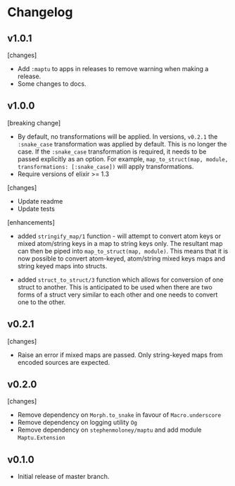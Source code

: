 # Changelog

## v1.0.1

[changes]
- Add `:maptu` to apps in releases to remove warning when
making a release.
- Some changes to docs.

## v1.0.0

[breaking change]
- By default, no transformations will be applied. In versions, `v0.2.1` the
`:snake_case` transformation was applied by default. This is no longer the case.
If the `:snake_case` transformation is required, it needs to be passed explicitly
as an option. For example, `map_to_struct(map, module, transformations: [:snake_case])`
will apply transformations.
- Require versions of elixir >= 1.3

[changes]
- Update readme
- Update tests

[enhancements]
- added `stringify_map/1` function - will attempt to convert atom keys or
mixed atom/string keys in  a map to string keys only. The resultant map
can then be piped into `map_to_struct(map, module)`. This means that it
is now possible to convert atom-keyed, atom/string mixed keys maps and
string keyed maps into structs.

- added `struct_to_struct/3` function which allows for conversion of one
struct to another. This is anticipated to be used when there are two forms
of a struct very similar to each other and one needs to convert one
to the other.


## v0.2.1

[changes]
- Raise an error if mixed maps are passed. Only string-keyed maps from encoded sources are expected.


## v0.2.0

[changes]
- Remove dependency on `Morph.to_snake` in favour of `Macro.underscore`
- Remove dependency on logging utility `Og`
- Remove dependency on `stephenmoloney/maptu` and add module `Maptu.Extension`


## v0.1.0

- Initial release of master branch.
